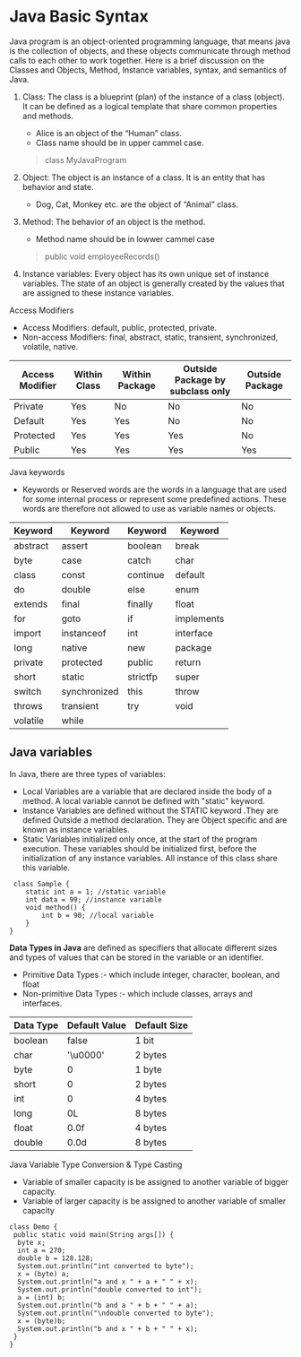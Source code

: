 # Java Basic Syntax 
Java program is an object-oriented programming language, that means java is the collection of objects, and these objects communicate through method calls to each other to work together. Here is a brief discussion on the Classes and Objects, Method, Instance variables, syntax, and semantics of Java.

1. Class: The class is a blueprint (plan) of the instance of a class (object). It can be defined as a logical template that share common properties and methods.
    - Alice is an object of the “Human” class.
    - Class name should be in upper cammel case.
    > class MyJavaProgram    

2. Object: The object is an instance of a class. It is an entity that has behavior and state.
    - Dog, Cat, Monkey etc. are the object of “Animal” class.
3. Method: The behavior of an object is the method.
    - Method name should be in lowwer cammel case 
    > public void employeeRecords() 

4. Instance variables: Every object has its own unique set of instance variables. The state of an object is generally created by the values that are assigned to these instance variables.


Access Modifiers 
- Access Modifiers: default, public, protected, private.
- Non-access Modifiers: final, abstract, static, transient, synchronized, volatile, native.

| Access Modifier | Within Class | Within Package | Outside Package by subclass only | Outside Package |
|-----------------|--------------|-----------------|----------------------------------|-----------------|
| Private         | Yes          | No             | No                               | No              |
| Default         | Yes          | Yes            | No                               | No              |
| Protected       | Yes          | Yes            | Yes                              | No              |
| Public          | Yes          | Yes            | Yes                              | Yes             |

Java keywords
- Keywords or Reserved words are the words in a language that are used for some internal process or represent some predefined actions. These words are therefore not allowed to use as variable names or objects. 

| Keyword      | Keyword      | Keyword      | Keyword     |
|--------------|--------------|--------------|-------------|
| abstract     | assert       | boolean      | break       |
| byte         | case         | catch        | char        |
| class        | const        | continue     | default     |
| do           | double       | else         | enum        |
| extends      | final        | finally      | float       |
| for          | goto         | if           | implements  |
| import       | instanceof   | int          | interface   |
| long         | native       | new          | package     |
| private      | protected    | public       | return      |
| short        | static       | strictfp     | super       |
| switch       | synchronized | this         | throw       |
| throws       | transient    | try          | void        |
| volatile     | while        |              |             |

## Java variables
In Java, there are three types of variables:
- Local Variables are a variable that are declared inside the body of a method. A local variable cannot be defined with "static" keyword.
- Instance Variables are defined without the STATIC keyword .They are defined Outside a method declaration. They are Object specific and are known as instance variables.
- Static Variables initialized only once, at the start of the program execution. These variables should be initialized first, before the initialization of any instance variables. All instance of this class share this variable.
```
 class Sample {
    static int a = 1; //static variable  
    int data = 99; //instance variable  
    void method() {
        int b = 90; //local variable  
    }
}
```

**Data Types in Java** are defined as specifiers that allocate different sizes and types of values that can be stored in the variable or an identifier.
- Primitive Data Types :- which include integer, character, boolean, and float
- Non-primitive Data Types :- which include classes, arrays and interfaces.

| Data Type | Default Value | Default Size |
|-----------|---------------|--------------|
| boolean   | false         | 1 bit        |
| char      | '\u0000'      | 2 bytes      |
| byte      | 0             | 1 byte       |
| short     | 0             | 2 bytes      |
| int       | 0             | 4 bytes      |
| long      | 0L            | 8 bytes      |
| float     | 0.0f          | 4 bytes      |
| double    | 0.0d          | 8 bytes      |


Java Variable Type Conversion & Type Casting
- Variable of smaller capacity is be assigned to another variable of bigger capacity.
- Variable of larger capacity is be assigned to another variable of smaller capacity
```
class Demo {
 public static void main(String args[]) {
  byte x;
  int a = 270;
  double b = 128.128;
  System.out.println("int converted to byte");
  x = (byte) a;
  System.out.println("a and x " + a + " " + x);
  System.out.println("double converted to int");
  a = (int) b;
  System.out.println("b and a " + b + " " + a);
  System.out.println("\ndouble converted to byte");
  x = (byte)b;
  System.out.println("b and x " + b + " " + x);
 }
}
```
